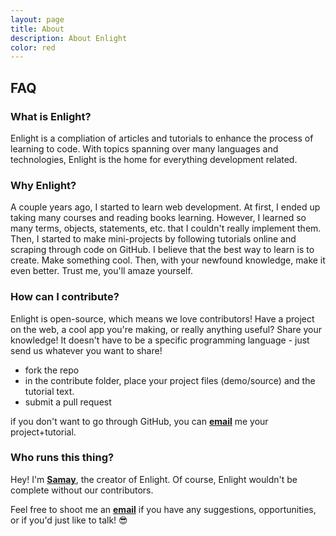 ```yaml
---
layout: page
title: About
description: About Enlight
color: red
---
```

## **FAQ**

### What is Enlight? 

Enlight is a compliation of articles and tutorials to enhance the process of learning to code. With topics spanning over many languages and technologies, Enlight is the home for everything development related.

### Why Enlight? 

A couple years ago, I started to learn web development. At first, I ended up taking many courses and reading books learning. However, I learned so many terms, objects, statements, etc. that I couldn't really implement them. Then, I started to make mini-projects by following tutorials online and scraping through code on GitHub. I believe that the best way to learn is to create. Make something cool. Then, with your newfound knowledge, make it even better. Trust me, you'll amaze yourself. 

### How can I contribute?

Enlight is open-source, which means we love contributors! Have a project on the web, a cool app you're making, or really anything useful? Share your knowledge! It doesn't have to be a specific programming language - just send us whatever you want to share!

- fork the repo
- in the contribute folder, place your project files (demo/source) and the tutorial text.
- submit a pull request

if you don't want to go through GitHub, you can **[email](mailto:hi@shamdasani.org)** me your project+tutorial.


### Who runs this thing?

Hey! I'm **[Samay](https://shamdasani.org)**, the creator of Enlight. Of course, Enlight wouldn't be complete without our contributors. 

Feel free to shoot me an **[email](mailto:hi@shamdasani.org)** if you have any suggestions, opportunities, or if you'd just like to talk! &#128526;

